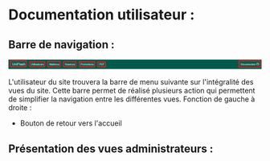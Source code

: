 # Documentation utilisateur :

## Barre de navigation :

![Barre de menu](BarreMenu.png)  

L'utilisateur du site trouvera  la barre de menu suivante sur l'intégralité des vues du site. 
Cette barre permet de réalisé plusieurs action qui permettent de simplifier la navigation entre les différentes vues.
Fonction de gauche à droite :
* Bouton de retour vers l'accueil
## Présentation des vues administrateurs :
